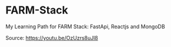 # FARM-Stack
My Learning Path for FARM Stack: FastApi, Reactjs and MongoDB

Source:
https://youtu.be/OzUzrs8uJl8

